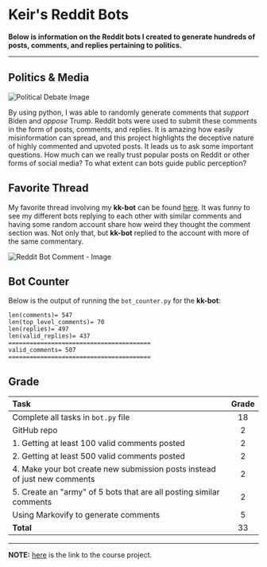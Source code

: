 # Keir's Reddit Bots
**Below is information on the Reddit bots I created to generate hundreds of posts, comments, and replies pertaining to politics.**

---

## Politics & Media
![Political Debate Image](https://github.com/keirkeenan/hw_04/blob/main/politics_image.png)

By using python, I was able to randomly generate comments that *support* Biden and *oppose* Trump. Reddit bots were used to submit these comments in the form of posts, comments, and replies. It is amazing how easily misinformation can spread, and this project highlights the deceptive nature of highly commented and upvoted posts. It leads us to ask some important questions. How much can we really trust popular posts on Reddit or other forms of social media? To what extent can bots guide public perception?


## Favorite Thread

My favorite thread involving my **kk-bot** can be found [here](https://www.reddit.com/r/Thoughts/comments/r3s4yy/comment/hmdeye8/?utm_source=share&utm_medium=web2x&context=3). It was funny to see my different bots replying to each other with similar comments and having some random account share how weird they thought the comment section was. Not only that, but **kk-bot** replied to the account with more of the same commentary.

![Reddit Bot Comment - Image](https://github.com/keirkeenan/hw_04/blob/main/reddit_bot_comment.jpg)


## Bot Counter

Below is the output of running the `bot_counter.py` for the **kk-bot**:

```
len(comments)= 547
len(top_level_comments)= 70
len(replies)= 497
len(valid_replies)= 437
========================================
valid_comments= 507
========================================
```


## Grade

| Task                                                                          | Grade       |
| :---                                                                          |    :----:   |
| Complete all tasks in `bot.py` file                                           | 18          |
| GitHub repo                                                                   | 2           |
| 1. Getting at least 100 valid comments posted                                 | 2           |
| 2. Getting at least 500 valid comments posted                                 | 2           |
| 4. Make your bot create new submission posts instead of just new comments     | 2           |
| 5. Create an "army" of 5 bots that are all posting similar comments           | 2           |
| Using Markovify to generate comments                                          | 5           |
| **Total**                                                                     | 33          |

---

**NOTE:** [here](https://github.com/mikeizbicki/cmc-csci040/tree/2021fall/hw_04) is the link to the course project.

